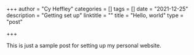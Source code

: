 +++
author = "Cy Heffley"
categories = []
tags = []
date = "2021-12-25"
description = "Getting set up"
linktitle = ""
title = "Hello, world"
type = "post"

+++

This is just a sample post for setting up my personal website.